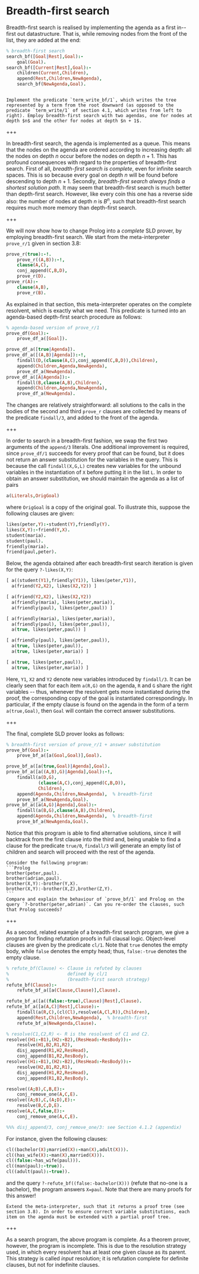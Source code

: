 <!--H3: Section 5.3-->
# Breadth-first search #

Breadth-first search is realised by implementing the agenda as a first in--first out datastructure. That is, while removing nodes from the front of the list, they are added at the end:
```Prolog
% breadth-first search
search_bf([Goal|Rest],Goal):-
    goal(Goal).
search_bf([Current|Rest],Goal):-
    children(Current,Children),
    append(Rest,Children,NewAgenda),
    search_bf(NewAgenda,Goal).
```
```{swish} search_bf
```

```{exercise} 5.2
Implement the predicate `term_write_bf/1`, which writes the tree represented by a term from the root downward (as opposed to the predicate `term_write/1` of section 4.1, which writes from left to right). Employ breadth-first search with two agendas, one for nodes at depth $n$ and the other for nodes at depth $n + 1$.
```

+++

In breadth-first search, the agenda is implemented as a queue. This means that the nodes on the agenda are ordered according to increasing depth: all the nodes on depth $n$ occur before the nodes on depth $n + 1$. This has profound consequences with regard to the properties of breadth-first search. First of all, *breadth-first search is complete*, even for infinite search spaces. This is so because every goal on depth $n$ will be found before descending to depth $n + 1$. Secondly, *breadth-first search always finds a shortest solution path*. It may seem that breadth-first search is much better than depth-first search. However, like every coin this one has a reverse side also: the number of nodes at depth $n$ is $B^n$, such that breadth-first search requires much more memory than depth-first search.

+++

We will now show how to change Prolog into a *complete* SLD prover, by employing breadth-first search. We start from the meta-interpreter `prove_r/1` given in section 3.8:
```Prolog
prove_r(true):-!.
    prove_r((A,B)):-!,
    clause(A,C),
    conj_append(C,B,D),
    prove_r(D).
prove_r(A):-
    clause(A,B),
    prove_r(B).
```
As explained in that section, this meta-interpreter operates on the complete resolvent, which is exactly what we need. This predicate is turned into an agenda-based depth-first search procedure as follows:
```Prolog
% agenda-based version of prove_r/1
prove_df(Goal):-
    prove_df_a([Goal]).

prove_df_a([true|Agenda]).
prove_df_a([(A,B)|Agenda]):-!,
    findall(D,(clause(A,C),conj_append(C,B,D)),Children),
    append(Children,Agenda,NewAgenda),
    prove_df_a(NewAgenda).
prove_df_a([A|Agenda]):-
    findall(B,clause(A,B),Children),
    append(Children,Agenda,NewAgenda),
    prove_df_a(NewAgenda).
```
The changes are relatively straightforward: all solutions to the calls in the bodies of the second and third `prove_r` clauses are collected by means of the predicate `findall/3`, and added to the front of the agenda.

+++

In order to search in a breadth-first fashion, we swap the first two arguments of the `append/3` literals. One additional improvement is required, since `prove_df/1` succeeds for every proof that can be found, but it does not return an answer substitution for the variables in the query. This is because the call `findall(X,G,L)` creates new variables for the unbound variables in the instantiation of `X` before putting it in the list `L`. In order to obtain an answer substitution, we should maintain the agenda as a list of pairs
```Prolog
a(Literals,OrigGoal)
```
where `OrigGoal` is a copy of the original goal. To illustrate this, suppose the following clauses are given:
```Prolog
likes(peter,Y):-student(Y),friendly(Y).
likes(X,Y):-friend(Y,X).
student(maria).
student(paul).
friendly(maria).
friend(paul,peter).
```
Below, the agenda obtained after each breadth-first search iteration is given for the query `?‑likes(X,Y)`:
```Prolog
[ a((student(Y1),friendly(Y1)), likes(peter,Y1)),
  a(friend(Y2,X2), likes(X2,Y2)) ]

[ a(friend(Y2,X2), likes(X2,Y2))
  a(friendly(maria), likes(peter,maria)),
  a(friendly(paul), likes(peter,paul)) ]

[ a(friendly(maria), likes(peter,maria)),
  a(friendly(paul), likes(peter,paul)),
  a(true, likes(peter,paul)) ]

[ a(friendly(paul), likes(peter,paul)),
  a(true, likes(peter,paul)),
  a(true, likes(peter,maria)) ]

[ a(true, likes(peter,paul)),
  a(true, likes(peter,maria)) ]
```
Here, `Y1`, `X2` and `Y2` denote new variables introduced by `findall/3`. It can be clearly seen that for each item `a(R,G)` on the agenda, `R` and `G` share the right variables -- thus, whenever the resolvent gets more instantiated during the proof, the corresponding copy of the goal is instantiated correspondingly. In particular, if the empty clause is found on the agenda in the form of a term `a(true,Goal)`, then `Goal` will contain the correct answer substitutions.

+++

The final, complete SLD prover looks as follows:
```Prolog
% breadth-first version of prove_r/1 + answer substitution
prove_bf(Goal):-
    prove_bf_a([a(Goal,Goal)],Goal).

prove_bf_a([a(true,Goal)|Agenda],Goal).
prove_bf_a([a((A,B),G)|Agenda],Goal):-!,
    findall(a(D,G),
            (clause(A,C),conj_append(C,B,D)),
            Children),
    append(Agenda,Children,NewAgenda),  % breadth-first
    prove_bf_a(NewAgenda,Goal).
prove_bf_a([a(A,G)|Agenda],Goal):-
    findall(a(B,G),clause(A,B),Children),
    append(Agenda,Children,NewAgenda),  % breadth-first
    prove_bf_a(NewAgenda,Goal).
```
Notice that this program is able to find alternative solutions, since it will backtrack from the first clause into the third and, being unable to find a clause for the predicate `true/0`, `findall/3` will generate an empty list of children and search will proceed with the rest of the agenda.

````{exercise} 5.3
Consider the following program:
```Prolog
brother(peter,paul).
brother(adrian,paul).
brother(X,Y):-brother(Y,X).
brother(X,Y):-brother(X,Z),brother(Z,Y).
```
Compare and explain the behaviour of `prove_bf/1` and Prolog on the query `?‑brother(peter,adrian)`. Can you re-order the clauses, such that Prolog succeeds?
````

+++

As a second, related example of a breadth-first search program, we give a program for finding refutation proofs in full clausal logic. Object-level clauses are given by the predicate `cl/1`. Note that `true` denotes the empty body, while `false` denotes the empty head; thus, `false:-true` denotes the empty clause.
```Prolog
% refute_bf(Clause) <- Clause is refuted by clauses
%                      defined by cl/1
%                      (breadth-first search strategy)
refute_bf(Clause):-
    refute_bf_a([a(Clause,Clause)],Clause).

refute_bf_a([a((false:-true),Clause)|Rest],Clause).
refute_bf_a([a(A,C)|Rest],Clause):-
    findall(a(R,C),(cl(Cl),resolve(A,Cl,R)),Children),
    append(Rest,Children,NewAgenda),  % breadth-first
    refute_bf_a(NewAgenda,Clause).

% resolve(C1,C2,R) <- R is the resolvent of C1 and C2.
resolve((H1:-B1),(H2:-B2),(ResHead:-ResBody)):-
    resolve(H1,B2,R1,R2),
    disj_append(R1,H2,ResHead),
    conj_append(B1,R2,ResBody).
resolve((H1:-B1),(H2:-B2),(ResHead:-ResBody)):-
    resolve(H2,B1,R2,R1),
    disj_append(H1,R2,ResHead),
    conj_append(R1,B2,ResBody).

resolve((A;B),C,B,E):-
    conj_remove_one(A,C,E).
resolve((A;B),C,(A;D),E):-
    resolve(B,C,D,E).
resolve(A,C,false,E):-
    conj_remove_one(A,C,E).

%%% disj_append/3, conj_remove_one/3: see Section 4.1.2 (appendix)
```
<!--Appendix A.2-->
For instance, given the following clauses:
```Prolog
cl((bachelor(X);married(X):-man(X),adult(X))).
cl((has_wife(X):-man(X),married(X))).
cl((false:-has_wife(paul))).
cl((man(paul):-true)).
cl((adult(paul):-true)).
```
and the query `?-refute_bf((false:-bachelor(X)))` (refute that no-one is a bachelor), the program answers `X=paul`. Note that there are many proofs for this answer!

```{exercise} 5.4
Extend the meta-interpreter, such that it returns a proof tree (see section 3.8). In order to ensure correct variable substitutions, each item on the agenda must be extended with a partial proof tree.
```

+++

As a search program, the above program is complete. As a theorem prover, however, the program is incomplete. This is due to the resolution strategy used, in which every resolvent has at least one given clause as its parent. This strategy is called *input* resolution; it is refutation complete for definite clauses, but not for indefinite clauses.
